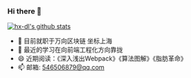 ### Hi there 👋

[![hx-dl's github stats](https://github-readme-stats.vercel.app/api?username=hx-dl)](https://github.com/hx-dl)

- 🔭 目前就职于万向区块链 坐标上海
- 🌱 最近的学习在向前端工程化方向靠拢
- 😄 近期阅读：《深入浅出Webpack》《算法图解》《脂肪革命》
- 📫 邮箱: 546506879@qq.com

